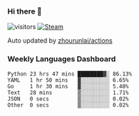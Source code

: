 ### Hi there 👋

![visitors](https://visitor-badge.glitch.me/badge?page_id=zhourunlai)
[![Steam](https://img.shields.io/badge/dynamic/json?label=Steam&query=%24.data.totalSubs&url=https%3A%2F%2Fapi.spencerwoo.com%2Fsubstats%2F%3Fsource%3DsteamGames%26queryKey%3D76561198285156854&suffix=%20Games&logo=steam&labelColor=134375&color=0b1a37&longCache=true)](http://steamcommunity.com/profiles/76561198285156854)

Auto updated by <a href="https://github.com/zhourunlai/zhourunlai/actions" target="_blank">zhourunlai/actions</a>

### Weekly Languages Dashboard

<!--PART:wakatime-->
```text
Python 23 hrs 47 mins ████████▓░ 86.13%
YAML   1 hr 50 mins   ▓░░░░░░░░░ 6.65%
Go     1 hr 30 mins   ▓░░░░░░░░░ 5.48%
Text   28 mins        ▒░░░░░░░░░ 1.71%
JSON   0 secs         ▒░░░░░░░░░ 0.02%
Other  0 secs         ▒░░░░░░░░░ 0.02%
```
<!--PART:wakatime-->
